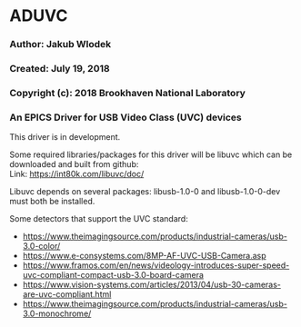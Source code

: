 # ADUVC

### Author: Jakub Wlodek
### Created: July 19, 2018
### Copyright (c): 2018 Brookhaven National Laboratory

### An EPICS Driver for USB Video Class (UVC) devices

This driver is in development.

Some required libraries/packages for this driver will be libuvc which can be downloaded and built from github:  
Link: https://int80k.com/libuvc/doc/

Libuvc depends on several packages: libusb-1.0-0 and libusb-1.0-0-dev must both be installed.  

Some detectors that support the UVC standard:  

* https://www.theimagingsource.com/products/industrial-cameras/usb-3.0-color/
* https://www.e-consystems.com/8MP-AF-UVC-USB-Camera.asp
* https://www.framos.com/en/news/videology-introduces-super-speed-uvc-compliant-compact-usb-3.0-board-camera
* https://www.vision-systems.com/articles/2013/04/usb-30-cameras-are-uvc-compliant.html
* https://www.theimagingsource.com/products/industrial-cameras/usb-3.0-monochrome/